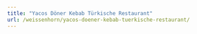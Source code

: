 ```yaml
---
title: "Yacos Döner Kebab Türkische Restaurant"
url: /weissenhorn/yacos-doener-kebab-tuerkische-restaurant/
---
```

